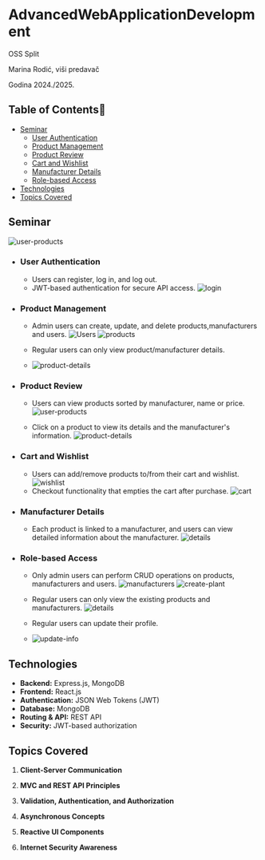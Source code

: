 # AdvancedWebApplicationDevelopment

OSS Split

Marina Rodić, viši predavač

Godina 2024./2025.

## Table of Contents📜
* [Seminar](#seminar)
  * [User Authentication](#user-authentication)
  * [Product Management](#product-management)
  * [Product Review](#product-review)
  * [Cart and Wishlist](#cart-and-wishlist)
  * [Manufacturer Details](#manufacturer-details)
  * [Role-based Access](#role-based-access)
* [Technologies](#technologies)
* [Topics Covered](#topics-covered)


## Seminar
![user-products](https://github.com/user-attachments/assets/31308c0a-55bc-4b70-adba-eab0f2b4a25d)



- ### User Authentication
  - Users can register, log in, and log out.
  - JWT-based authentication for secure API access.
  ![login](https://github.com/user-attachments/assets/00c73771-fdc0-48c8-bd9c-abecfcb70e13)

  
- ### Product Management
  - Admin users can create, update, and delete products,manufacturers and users.
    ![Users](https://github.com/user-attachments/assets/05bc6846-0a04-4d7e-b8de-820fcb23074a)
    ![products](https://github.com/user-attachments/assets/3611e041-feae-467b-8965-6f3d26161ac3)

  - Regular users can only view product/manufacturer details.
  - ![product-details](https://github.com/user-attachments/assets/fba3b473-7471-4e85-84d5-48fb590f9152)


  
- ### Product Review
  - Users can view products sorted by manufacturer, name or price.
    ![user-products](https://github.com/user-attachments/assets/b7b8bdec-7949-42a4-80f8-eec0dcdea41e)

  - Click on a product to view its details and the manufacturer's information.
    ![product-details](https://github.com/user-attachments/assets/ecec52e5-8306-416b-82b6-08293eb8f083)

   

  
- ### Cart and Wishlist
  - Users can add/remove products to/from their cart and wishlist.
    ![wishlist](https://github.com/user-attachments/assets/747a41a4-d882-4930-bdfe-c004824971b4)
  - Checkout functionality that empties the cart after purchase.
    ![cart](https://github.com/user-attachments/assets/af54b2a6-df43-4783-ae93-22721635a2f9)


  
- ### Manufacturer Details
  - Each product is linked to a manufacturer, and users can view detailed information about the manufacturer.
    ![details](https://github.com/user-attachments/assets/33c4c25d-dcc6-460e-94f0-b3cdbcc13fd8)
  
- ### Role-based Access
  - Only admin users can perform CRUD operations on products, manufacturers and users.
    ![manufacturers](https://github.com/user-attachments/assets/46a97b4d-f9fd-4d0e-9a42-07825a13a6f2)
    ![create-plant](https://github.com/user-attachments/assets/e86cfae6-478e-404f-a7ce-bae98e234f46)

  - Regular users can only view the existing products and manufacturers.
    ![details](https://github.com/user-attachments/assets/7a245ac2-16de-4df1-b6ce-feec28824c7a)
  - Regular users can update their profile.
  - ![update-info](https://github.com/user-attachments/assets/1e0c01b4-8a76-492f-bfad-eb31fb7ad88d)


    


## Technologies

- **Backend:** Express.js, MongoDB
- **Frontend:** React.js
- **Authentication:** JSON Web Tokens (JWT)
- **Database:** MongoDB
- **Routing & API:** REST API
- **Security:** JWT-based authorization


## Topics Covered

1. **Client-Server Communication**

2. **MVC and REST API Principles**

3. **Validation, Authentication, and Authorization**

4. **Asynchronous Concepts**

5. **Reactive UI Components**

6. **Internet Security Awareness**





